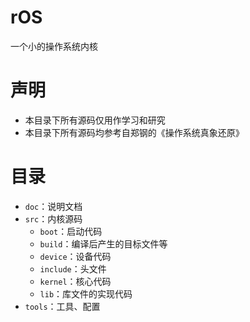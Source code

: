# rOS
一个小的操作系统内核

# 声明
- 本目录下所有源码仅用作学习和研究
- 本目录下所有源码均参考自郑钢的《操作系统真象还原》

# 目录
- `doc`：说明文档
- `src`：内核源码
    - `boot`：启动代码
    - `build`：编译后产生的目标文件等
    - `device`：设备代码
    - `include`：头文件
    - `kernel`：核心代码
    - `lib`：库文件的实现代码
- `tools`：工具、配置
